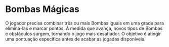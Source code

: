 # Bombas Mágicas

O jogador precisa combinar três ou mais Bombas iguais em uma grade para eliminá-las e marcar pontos. À medida que avança, novos tipos de Bombas e obstáculos surgem, tornando o jogo mais desafiador. O objetivo é atingir uma pontuação específica antes de acabar as jogadas disponíveis.
